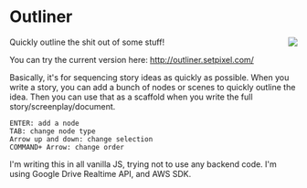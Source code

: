 Outliner
============

<img align="right" src="https://raw.githubusercontent.com/setpixel/outliner/master/chromestore/icon_256.png">

Quickly outline the shit out of some stuff!

You can try the current version here: http://outliner.setpixel.com/

Basically, it's for sequencing story ideas as quickly as possible. When you write a story, you can add a bunch of nodes or scenes to quickly outline the idea. Then you can use that as a scaffold when you write the full story/screenplay/document.

```
ENTER: add a node
TAB: change node type
Arrow up and down: change selection
COMMAND+ Arrow: change order
```

I'm writing this in all vanilla JS, trying not to use any backend code.
I'm using Google Drive Realtime API, and AWS SDK.